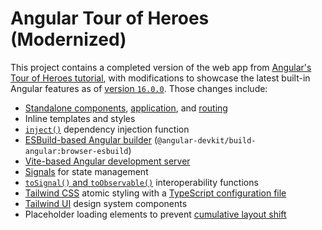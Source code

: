# Angular Tour of Heroes (Modernized)

This project contains a completed version of the web app from [Angular's Tour of Heroes tutorial](https://angular.io/tutorial/tour-of-heroes), with modifications to showcase the latest built-in Angular features as of [version `16.0.0`](https://angular.io/guide/update-to-version-16). Those changes include:

-   [Standalone components](https://angular.io/guide/standalone-components#creating-standalone-components), [application](https://angular.io/guide/standalone-components#bootstrapping-an-application-using-a-standalone-component), and [routing](https://angular.io/guide/standalone-components#routing-and-lazy-loading)
-   Inline templates and styles
-   [`inject()`](https://angular.io/api/core/inject) dependency injection function
-   [ESBuild-based Angular builder](https://angular.io/guide/esbuild) (`@angular-devkit/build-angular:browser-esbuild`)
-   [Vite-based Angular development server](https://angular.io/guide/esbuild#vite-as-a-development-server)
-   [Signals](https://angular.io/guide/signals) for state management
-   [`toSignal()` and `toObservable()`](https://angular.io/guide/rxjs-interop) interoperability functions
-   [Tailwind CSS](https://tailwindcss.com/docs/guides/angular) atomic styling with a [TypeScript configuration file](https://tailwindcss.com/blog/tailwindcss-v3-3#esm-and-typescript-support)
-   [Tailwind UI](https://tailwindui.com/components) design system components
-   Placeholder loading elements to prevent [cumulative layout shift](https://web.dev/cls/)
